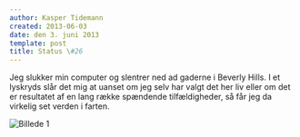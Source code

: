 ```yaml
---
author: Kasper Tidemann
created: 2013-06-03
date: den 3. juni 2013
template: post
title: Status \#26
---
```


Jeg slukker min computer og slentrer ned ad gaderne i Beverly Hills. I et lyskryds slår det mig at uanset om jeg selv har valgt det her liv eller om det er resultatet af en lang række spændende tilfældigheder, så får jeg da virkelig set verden i farten.

![Billede 1](/photos/status-26/1.jpg)